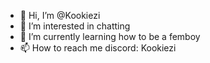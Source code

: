 - 👋 Hi, I’m @Kookiezi
- 👀 I’m interested in chatting
- 🌱 I’m currently learning how to be a femboy
- 📫 How to reach me discord: Kookiezi

<!---
Kookiezi/Kookiezi is a ✨ special ✨ repository because its `README.md` (this file) appears on your GitHub profile.
You can click the Preview link to take a look at your changes.
--->
